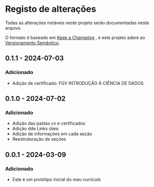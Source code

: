 # Registo de alterações
Todas as alterações notáveis neste projeto serão documentadas neste arquivo.

O formato é baseado em [Keep a Changelog](https://keepachangelog.com/pt-BR/1.1.0/) , e este projeto adere ao [Versionamento Semântico](https://semver.org/lang/pt-BR/).

## 0.1.1 - 2024-07-03

### Adicionado
- Adição de certificado: FGV INTRODUÇÃO À CIÊNCIA DE DADOS

## 0.1.0 - 2024-07-02

### Adicionado
- Adição das pastas cv e certificados
- Adição dde Links úteis 
- Adição de informações em cada seção 
- Reestruturação de seções   

## 0.0.1 - 2024-03-09

### Adicionado
- Este é um protótipo inicial do meu currículo 